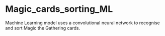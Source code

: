 # Magic_cards_sorting_ML
Machine Learning model uses a convolutional neural network to recognise and sort Magic the Gathering cards.
